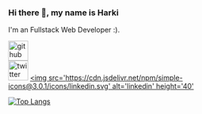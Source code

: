 ### Hi there 👋, my name is Harki
I'm an Fullstack Web Developer :).

[<img src='https://cdn.jsdelivr.net/npm/simple-icons@3.0.1/icons/github.svg' alt='github' height='40'>](https://github.com/harkiramadhan)  
[<img src='https://cdn.jsdelivr.net/npm/simple-icons@3.0.1/icons/twitter.svg' alt='twitter' height='40'>](https://twitter.com/harkiramadhan)
[<img src='https://cdn.jsdelivr.net/npm/simple-icons@3.0.1/icons/linkedin.svg' alt='linkedin' height='40'](https://www.linkedin.com/in/harkiramadhan/)

[![Top Langs](https://github-readme-stats.vercel.app/api/top-langs/?username=harkiramadhan)](https://github.com/anuraghazra/github-readme-stats)
